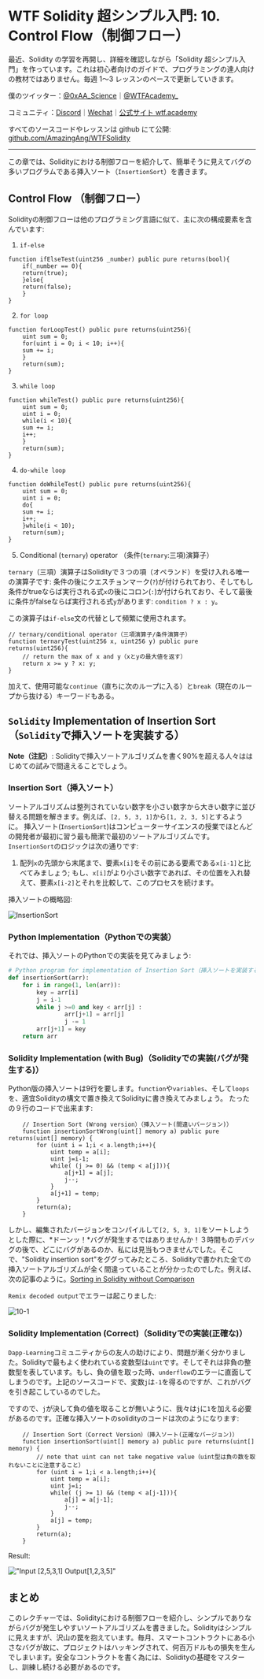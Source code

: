 # WTF Solidity 超シンプル入門: 10. Control Flow（制御フロー）

最近、Solidity の学習を再開し、詳細を確認しながら「Solidity 超シンプル入門」を作っています。これは初心者向けのガイドで、プログラミングの達人向けの教材ではありません。毎週 1〜3 レッスンのペースで更新していきます。

僕のツイッター：[@0xAA_Science](https://twitter.com/0xAA_Science)｜[@WTFAcademy\_](https://twitter.com/WTFAcademy_)

コミュニティ：[Discord](https://discord.gg/5akcruXrsk)｜[Wechat](https://docs.google.com/forms/d/e/1FAIpQLSe4KGT8Sh6sJ7hedQRuIYirOoZK_85miz3dw7vA1-YjodgJ-A/viewform?usp=sf_link)｜[公式サイト wtf.academy](https://wtf.academy)

すべてのソースコードやレッスンは github にて公開: [github.com/AmazingAng/WTFSolidity](https://github.com/AmazingAng/WTFSolidity)

-----

この章では、Solidityにおける制御フローを紹介して、簡単そうに見えてバグの多いプログラムである挿入ソート（`InsertionSort`）を書きます。

## Control Flow （制御フロー）

Solidityの制御フローは他のプログラミング言語に似て、主に次の構成要素を含んでいます:

1. `if-else`

```solidity
function ifElseTest(uint256 _number) public pure returns(bool){
    if(_number == 0){
	return(true);
    }else{
	return(false);
    }
}
```

2. `for loop`

```solidity
function forLoopTest() public pure returns(uint256){
    uint sum = 0;
    for(uint i = 0; i < 10; i++){
	sum += i;
    }
    return(sum);
}
```

3. `while loop`

```solidity
function whileTest() public pure returns(uint256){
    uint sum = 0;
    uint i = 0;
    while(i < 10){
	sum += i;
	i++;
    }
    return(sum);
}
```

4. `do-while loop`

```solidity
function doWhileTest() public pure returns(uint256){
    uint sum = 0;
    uint i = 0;
    do{
	sum += i;
	i++;
    }while(i < 10);
    return(sum);
}
```

5. Conditional (`ternary`) operator （条件(`ternary`:三項)演算子）

`ternary`（三項）演算子はSolidityで３つの項（オペランド）を受け入れる唯一の演算子です: 条件の後にクエスチョンマーク(`?`)が付けられており、そしてもし条件がtrueならば実行される式`x`の後にコロン(`:`)が付けられており、そして最後に条件がfalseならば実行される式`y`があります: `condition ? x : y`。

この演算子は`if-else`文の代替として頻繁に使用されます。

```solidity
// ternary/conditional operator（三項演算子/条件演算子）
function ternaryTest(uint256 x, uint256 y) public pure returns(uint256){
    // return the max of x and y（xとyの最大値を返す）
    return x >= y ? x: y; 
}
```

加えて、使用可能な`continue`（直ちに次のループに入る）と`break`（現在のループから抜ける）キーワードもある。

## `Solidity` Implementation of Insertion Sort（`Solidity`で挿入ソートを実装する）

**Note（注記）**: Solidityで挿入ソートアルゴリズムを書く90%を超える人々ははじめての試みで間違えることでしょう。

### Insertion Sort（挿入ソート）

ソートアルゴリズムは整列されていない数字を小さい数字から大きい数字に並び替える問題を解きます。例えば、`[2, 5, 3, 1]`から`[1, 2, 3, 5]`とするように。
挿入ソート(`InsertionSort`)はコンピューターサイエンスの授業でほとんどの開発者が最初に習う最も簡潔で最初のソートアルゴリズムです。`InsertionSort`のロジックは次の通りです:

1. 配列`x`の先頭から末尾まで、要素`x[i]`をその前にある要素である`x[i-1]`と比べてみましょう; もし、`x[i]`がより小さい数字であれば、その位置を入れ替えて、要素`x[i-2]`とそれを比較して、このプロセスを続けます。

挿入ソートの概略図:

![InsertionSort](https://i.pinimg.com/originals/92/b0/34/92b034385c440e08bc8551c97df0a2e3.gif)

### Python Implementation（Pythonでの実装）

それでは、挿入ソートのPythonでの実装を見てみましょう:

```python
# Python program for implementation of Insertion Sort（挿入ソートを実装するPythonのプログラミング）
def insertionSort(arr):
	for i in range(1, len(arr)):
		key = arr[i]
		j = i-1
		while j >=0 and key < arr[j] :
				arr[j+1] = arr[j]
				j -= 1
		arr[j+1] = key
    return arr
```

### Solidity Implementation (with Bug)（Solidityでの実装(バグが発生する)）

Python版の挿入ソートは9行を要します。`function`や`variables`、そして`loops`を、適宜Solidityの構文で置き換えてSolidityに書き換えてみましょう。
たったの９行のコードで出来ます:

``` solidity
    // Insertion Sort (Wrong version）（挿入ソート(間違いバージョン)）
    function insertionSortWrong(uint[] memory a) public pure returns(uint[] memory) {
        for (uint i = 1;i < a.length;i++){
            uint temp = a[i];
            uint j=i-1;
            while( (j >= 0) && (temp < a[j])){
                a[j+1] = a[j];
                j--;
            }
            a[j+1] = temp;
        }
        return(a);
    }
```

しかし、編集されたバージョンをコンパイルして`[2, 5, 3, 1]`をソートしようとした際に、*ドーンッ！*バグが発生するではありませんか！３時間ものデバッグの後で、どこにバグがあるのか、私には見当もつきませんでした。そこで、"Solidity insertion sort"をググってみたところ、Solidityで書かれた全ての挿入ソートアルゴリズムが全く間違っていることが分かったのでした。例えば、次の記事のように。[Sorting in Solidity without Comparison](https://medium.com/coinmonks/sorting-in-solidity-without-comparison-4eb47e04ff0d)

`Remix decoded output`でエラーは起こりました:

![10-1](./img/10-1.jpg)

### Solidity Implementation (Correct)（Solidityでの実装(正確な)）

`Dapp-Learning`コミュニティからの友人の助けにより、問題が漸く分かりました。Solidityで最もよく使われている変数型は`uint`です。そしてそれは非負の整数型を表しています。もし、負の値を取った時、`underflow`のエラーに直面してしまうのです。上記のソースコードで、変数`j`は`-1`を得るのですが、これがバグを引き起こしているのでした。

ですので、`j`が決して負の値を取ることが無いように、我々は`j`に`1`を加える必要があるのです。正確な挿入ソートのsolidityのコードは次のようになります:

```solidity
    // Insertion Sort（Correct Version）（挿入ソート(正確なバージョン)）
    function insertionSort(uint[] memory a) public pure returns(uint[] memory) {
        // note that uint can not take negative value（uint型は負の数を取れないことに注意すること）
        for (uint i = 1;i < a.length;i++){
            uint temp = a[i];
            uint j=i;
            while( (j >= 1) && (temp < a[j-1])){
                a[j] = a[j-1];
                j--;
            }
            a[j] = temp;
        }
        return(a);
    }
```

Result:

   !["Input [2,5,3,1] Output[1,2,3,5]"](https://images.mirror-media.xyz/publication-images/S-i6rwCMeXoi8eNJ0fRdB.png?height=300&width=554)

## まとめ

このレクチャーでは、Solidityにおける制御フローを紹介し、シンプルでありながらバグが発生しやすいソートアルゴリズムを書きました。Solidityはシンプルに見えますが、沢山の罠を抱えています。毎月、スマートコントラクトにある小さなバグが故に、プロジェクトはハッキングされて、何百万ドルもの損失を生んでしまいます。安全なコントラクトを書く為には、Solidityの基礎をマスターし、訓練し続ける必要があるのです。
